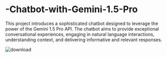 # -Chatbot-with-Gemini-1.5-Pro
This project introduces a sophisticated chatbot designed to leverage the power of the Gemini 1.5 Pro API. The chatbot aims to provide exceptional conversational experiences, engaging in natural language interactions, understanding context, and delivering informative and relevant responses.

![download](https://github.com/user-attachments/assets/55e14080-2b76-4110-bd6e-c892f5a47c08)
